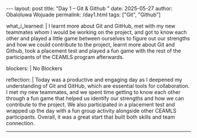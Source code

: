\---
layout: post
title: "Day 1 – Git & Github "
date: 2025-05-27
author: Obaloluwa Wojuade
permalink: /day1.html
tags: ["Git", "Github"]

what_i_learned: |
  I learnt more about Git and GitHub, met with my new teammates whom I would be working on the project, and got to know each other and played a little game between ourselves to figure out our strengths and how we could contribute to the project, learnt more about Git and Github, took a placement test and played a fun game with the rest of the participants of the CEAMLS program afterwards.

blockers: |
  No Blockers

reflection: |
  Today was a productive and engaging day as I deepened my understanding of Git and GitHub, which are essential tools for collaboration. I met my new teammates, and we spent time getting to know each other through a fun game that helped us identify our strengths and how we can contribute to the project. We also participated in a placement test and wrapped up the day with a fun group activity alongside other CEAMLS participants. Overall, it was a great start that built both skills and team connection.

---
